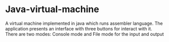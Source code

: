# Java-virtual-machine
A virtual machine implemented in java which runs assembler language. The application presents an interface with three buttons for interact with it. There are two modes: Console mode and File mode for the input and output
